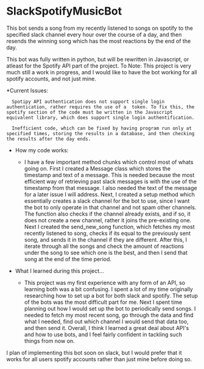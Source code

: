 # SlackSpotifyMusicBot

This bot sends a song from my recently listened to songs on spotify to the specified slack channel every hour over the course of a day, and then resends the winning song which has the most reactions by the end of the day.

This bot was fully written in python, but will be rewritten in Javascript, or atleast for the Spotify API part of the project. 
To Note: This project is very much still a work in progress, and I would like to have the bot working for all spotify accounts, and not just mine. 
  
  
  *Current Issues:

      Spotipy API authentication does not support single login authentication, rather requires the use of a  token. To fix this, the spotify section of the code must be written in the Javascript equivalent library, which does support single login authentification.
      
      Inefficient code, which can be fixed by having program run only at specified times, storing the results in a database, and then checking the results after the day ends.

- How my code works: 
  - I have a few important method chunks which control most of whats going on. First I created a Message class 
  which stores the timestamp and text of a message. This is needed because the most efficient way of  retrieving 
  past slack messages is with the use of the timestamp from that message. I also needed the text of the message 
  for a later issue I will address. Next, I created a setup method which essentially creates a slack channel 
  for the bot to use, since I want the bot to only operate in that channel and not spam other channels. The 
  function also checks if the channel already exists, and if so, it does not create a new channel, rather it 
  joins the pre-existing one. Next I created the send_new_song function, which fetches my most recently 
  listened to song, checks if its equal to the previously sent song, and sends it in the channel if they are   different. After this, I iterate through all the songs and check the amount of reactions under the song to   see which one is the best, and then I send that song at the end of the time period. 

- What I learned during this project...

  - This project was my first experience with any form of an API, so learning both was a bit confusing. I spent a lot of my time originally researching how to set up a bot for both slack and spotify. The setup  of the bots was the most difficult part for me. Next I spent time planning out how I would set up the bot to periodically send songs. I needed to fetch my most recent song, go through the data and find what I needed, find out which channel I would send that data too, and then send it. Overall, I think I learned a great deal about API's and how to use bots, and I feel fairly confident in tackling such things from now on. 

I plan of implementing this bot soon on slack, but I would prefer that it works for all users spotify accounts rather than just mine before doing so. 
